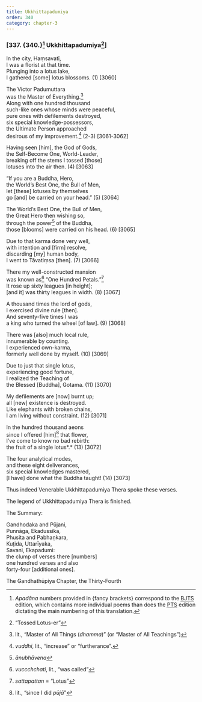 ```yaml
---
title: Ukkhittapadumiya
order: 340
category: chapter-3
---
```


### \[337. {340.}[^1] Ukkhittapadumiya[^2]\]

In the city, Haṃsavatī,  
I was a florist at that time.  
Plunging into a lotus lake,  
I gathered \[some\] lotus blossoms. (1) \[3060\]

The Victor Padumuttara  
was the Master of Everything.[^3]  
Along with one hundred thousand  
such-like ones whose minds were peaceful,  
pure ones with defilements destroyed,  
six special knowledge-possessors,  
the Ultimate Person approached  
desirous of my improvement.[^4] (2-3) \[3061-3062\]

Having seen \[him\], the God of Gods,  
the Self-Become One, World-Leader,  
breaking off the stems I tossed \[those\]  
lotuses into the air then. (4) \[3063\]

“If you are a Buddha, Hero,  
the World’s Best One, the Bull of Men,  
let \[these\] lotuses by themselves  
go \[and\] be carried on your head.” (5) \[3064\]

The World’s Best One, the Bull of Men,  
the Great Hero then wishing so,  
through the power[^5] of the Buddha,  
those \[blooms\] were carried on his head. (6) \[3065\]

Due to that karma done very well,  
with intention and \[firm\] resolve,  
discarding \[my\] human body,  
I went to Tāvatiṃsa \[then\]. (7) \[3066\]

There my well-constructed mansion  
was known as[^6] “One Hundred Petals.”[^7]  
It rose up sixty leagues \[in height\];  
\[and it\] was thirty leagues in width. (8) \[3067\]

A thousand times the lord of gods,  
I exercised divine rule \[then\].  
And seventy-five times I was  
a king who turned the wheel \[of law\]. (9) \[3068\]

There was \[also\] much local rule,  
innumerable by counting.  
I experienced own-karma,  
formerly well done by myself. (10) \[3069\]

Due to just that single lotus,  
experiencing good fortune,  
I realized the Teaching of  
the Blessed \[Buddha\], Gotama. (11) \[3070\]

My defilements are \[now\] burnt up;  
all \[new\] existence is destroyed.  
Like elephants with broken chains,  
I am living without constraint. (12) \[3071\]

In the hundred thousand aeons  
since I offered \[him\][^8] that flower,  
I’ve come to know no bad rebirth:  
the fruit of a single lotus*.* (13) \[3072\]

The four analytical modes,  
and these eight deliverances,  
six special knowledges mastered,  
\[I have\] done what the Buddha taught! (14) \[3073\]

Thus indeed Venerable Ukkhittapadumiya Thera spoke these verses.

The legend of Ukkhittapadumiya Thera is finished.

The Summary:

Gandhodaka and Pūjani,  
Punnāga, Ekadussika,  
Phusita and Pabhaṇkara,  
Kuṭida, Uttarīyaka,  
Savani, Ekapadumi:  
the clump of verses there \[numbers\]  
one hundred verses and also  
forty-four \[additional ones\].

The Gandhathūpiya Chapter, the Thirty-Fourth

[^1]: *Apadāna* numbers provided in {fancy brackets} correspond to the <abbr title="Buddha Jayanthi Tripitaka Series">BJTS</abbr> edition, which contains more individual poems than does the <abbr title="Pali Text Society">PTS</abbr> edition dictating the main numbering of this translation.

[^2]: “Tossed Lotus-er”

[^3]: lit., “Master of All Things (*dhamma*)” (or “Master of All Teachings”)

[^4]: *vuddhi*, lit., “increase” or “furtherance”.

[^5]: *ānubhāvena*

[^6]: *vu<span class="diacritics" data-state="on">cc</span><span class="no-diacritics" data-state="off">chch</span>ati*, lit., “was called”

[^7]: *sattapattan* = “Lotus”

[^8]: lit., “since I did *pūjā*”
